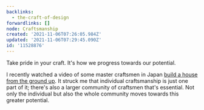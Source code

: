 ```yaml
---
backlinks:
  - the-craft-of-design
forwardlinks: []
node: Craftsmanship
created: '2021-11-06T07:26:05.984Z'
updated: '2021-11-06T07:29:45.090Z'
id: '11528876'
---
```

Take pride in your craft. It's how we progress towards our potential. 

I recently watched a video of some master craftsmen in Japan [build a house from the ground up](https://www.youtube.com/watch?v=6HMa5tofqps). It struck me that individual craftsmanship is just one part of it; there's also a larger community of craftsmen that's essential. Not only the individual but also the whole community moves towards this greater potential. 
